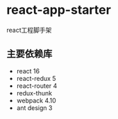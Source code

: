 # react-app-starter
react工程脚手架

## 主要依赖库
- react 16
- react-redux 5
- react-router 4
- redux-thunk 
- webpack 4.10
- ant design 3
